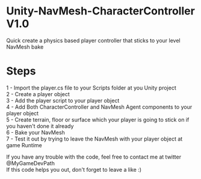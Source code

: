 # Unity-NavMesh-CharacterController V1.0
Quick create a physics based player controller that sticks to your level NavMesh bake

# Steps

1 - Import the player.cs file to your Scripts folder at you Unity project <br>
2 - Create a player object<br>
3 - Add the player script to your player object<br>
4 - Add Both CharacterController and NavMesh Agent components to your player object<br>
5 - Create terrain, floor or surface which your player is going to stick on if you haven't done it already<br>
6 - Bake your NavMesh<br>
7 - Test it out by trying to leave the NavMesh with your player object at game Runtime<br>

If you have any trouble with the code, feel free to contact me at twitter @MyGameDevPath
<br>
If this code helps you out, don't forget to leave a like :)
